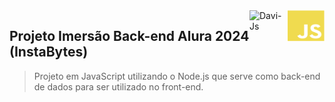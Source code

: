 <img align="right" alt="Davi-Js" height="50" width="60" src="https://raw.githubusercontent.com/devicons/devicon/master/icons/javascript/javascript-plain.svg">
<img align="right" alt="Davi-Js" height="50" width="60" src="https://raw.githubusercontent.com/devicons/devicon/master/icons/nodejs/node.js-plain.svg">

## __Projeto Imersão Back-end Alura 2024 (InstaBytes)__ ##
> Projeto em JavaScript utilizando o Node.js que serve como back-end de dados para ser utilizado no front-end.
